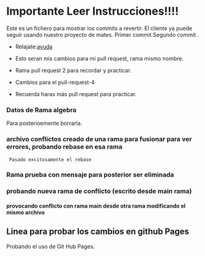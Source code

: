 # Importante Leer Instrucciones!!!!

Este es un fichero para mostrar los commits a revertir.
El cliente ya puede seguir usando nuestro proyecto de mates.
Primer commit.Segundo commit .

- Relajate:[ayuda](https://www.youtube.com/watch?v=zlTIextYnyQ)

- Esto seran mis cambios para mi pull request, rama mismo nombre.

- Rama pull request 2 para recordar y practicar.
- Cambios  para el pull-request-4
- Recuerda haras más pull request para practicar.
### Datos de Rama algebra
  Para posterioemente borrarla.
### archivo conflictos creado de una rama para fusionar para ver errores, probando rebase en esa rama
     Pasado excitosamente el rebase 


### Rama prueba con mensaje para posterior ser eliminada

### probando nueva rama de conflicto (escrito desde main rama)
#### provocando conflicto con rama main desde otra rama modificando el mismo archivo

## Linea para probar los cambios en github Pages
   Probando el uso de Git Hub Pages.
